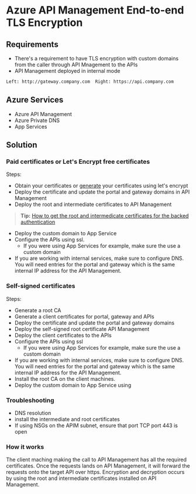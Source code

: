 # Azure API Management End-to-end TLS Encryption

## Requirements

- There's a requirement to have TLS encryption with custom domains from the caller through API Mnagement to the APIs
- API Management deployed in internal mode

```bash
Left: http://gateway.company.com  Right: https://api.company.com
```

## Azure Services

- Azure API Management
- Azure Private DNS
- App Services

## Solution

### Paid certificates or Let's Encrypt free certificates

Steps:

- Obtain your certificates or [generate](https://medium.com/@akitikkx/generate-a-free-ssl-certificate-with-lets-encrypt-and-certbot-53eb71c56788) your certificates using let's encrypt
- Deploy the certificate and update the portal and gateway domains in API Management
- Deploy the root and intermediate certificates to API Management
> **Tip:** [How to get the root and intermedicate certificates for the backed authentication](https://docs.microsoft.com/en-us/azure/application-gateway/certificates-for-backend-authentication)
- Deploy the custom domain to App Service
- Configure the APIs using ssl.
  - If you were using App Services for example, make sure the use a custom domain
- If you are working with internal services, make sure to configure DNS. You will need entries for the portal and gateway which is the same internal IP address for the API Management.


### Self-signed certificates

Steps:

- Generate a root CA
- Generate a client certificates for portal, gateway and APIs
- Deploy the certificate and update the portal and gateway domains
- Deploy the self-signed root certificate API Management
- Deploy the client certificates to the APIs
- Configure the APIs using ssl
  - If you were using App Services for example, make sure the use a custom domain
- If you are working with internal services, make sure to configure DNS. You will need entries for the portal and gateway which is the same internal IP address for the API Management.
- Install the root CA on the client machines.
- Deploy the custom domain to App Service using 

### Troubleshooting

- DNS resolution
- install the intermediate and root certificates
- If using NSGs on the APIM subnet, ensure that port TCP port 443 is open

### How it works

The client maching making the call to API Management has all the required certificates. Once the requests lands on API Management, it will forward the requests onto the target API over https. Encryption and decryption occurs by using the root and intermediate certificates installed on API Management.
